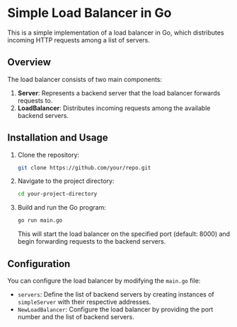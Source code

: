 # Simple Load Balancer in Go

This is a simple implementation of a load balancer in Go, which distributes incoming HTTP requests among a list of servers.

## Overview

The load balancer consists of two main components:

1. **Server**: Represents a backend server that the load balancer forwards requests to.
2. **LoadBalancer**: Distributes incoming requests among the available backend servers.

## Installation and Usage

1. Clone the repository:

   ```bash
   git clone https://github.com/your/repo.git
   ```

2. Navigate to the project directory:

   ```bash
   cd your-project-directory
   ```

3. Build and run the Go program:

   ```bash
   go run main.go
   ```

   This will start the load balancer on the specified port (default: 8000) and begin forwarding requests to the backend servers.

## Configuration

You can configure the load balancer by modifying the `main.go` file:

- `servers`: Define the list of backend servers by creating instances of `simpleServer` with their respective addresses.
- `NewLoadBalancer`: Configure the load balancer by providing the port number and the list of backend servers.

